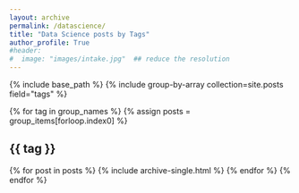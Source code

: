 ```yaml
---
layout: archive
permalink: /datascience/
title: "Data Science posts by Tags"
author_profile: True
#header: 
#  image: "images/intake.jpg"  ## reduce the resolution
---
```


{% include base_path %}
{% include group-by-array collection=site.posts field="tags" %}

{% for tag in group_names %}
  {% assign posts = group_items[forloop.index0] %}
  <h2 id="{{ tag | slugify }}" class="archive__subtitle">{{ tag }}</h2>
  {% for post in posts %}
    {% include archive-single.html %}
  {% endfor %}
{% endfor %}